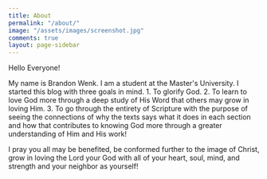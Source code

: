 ```yaml
---
title: About
permalink: "/about/"
image: "/assets/images/screenshot.jpg"
comments: true
layout: page-sidebar
---
```


Hello Everyone!

My name is Brandon Wenk. I am a student at the Master's University. I started this blog with three goals in mind. 1. To glorify God. 2. To learn to love God more through a deep study of His Word that others may grow in loving Him. 3. To go through the entirety of Scripture with the purpose of seeing the connections of why the texts says what it does in each section and how that contributes to knowing God more through a greater understanding of Him and His work!

I pray you all may be benefited, be conformed further to the image of Christ, grow in loving the Lord your God with all of your heart, soul, mind, and strength and your neighbor as yourself!
